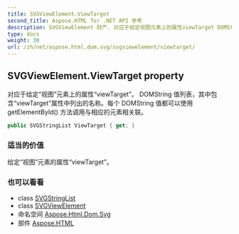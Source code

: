 ```yaml
---
title: SVGViewElement.ViewTarget
second_title: Aspose.HTML for .NET API 参考
description: SVGViewElement 财产. 对应于给定视图元素上的属性viewTarget DOMString 值列表其中包含viewTarget属性中列出的名称每个 DOMString 值都可以使用 getElementById 方法调用与相应的元素相关联
type: docs
weight: 30
url: /zh/net/aspose.html.dom.svg/svgviewelement/viewtarget/
---
```

## SVGViewElement.ViewTarget property

对应于给定“视图”元素上的属性“viewTarget”。 DOMString 值列表，其中包含“viewTarget”属性中列出的名称。每个 DOMString 值都可以使用 getElementById() 方法调用与相应的元素相关联。

```csharp
public SVGStringList ViewTarget { get; }
```

### 适当的价值

给定“视图”元素的属性“viewTarget”。

### 也可以看看

* class [SVGStringList](../../../aspose.html.dom.svg.datatypes/svgstringlist/)
* class [SVGViewElement](../)
* 命名空间 [Aspose.Html.Dom.Svg](../../svgviewelement/)
* 部件 [Aspose.HTML](../../../)


